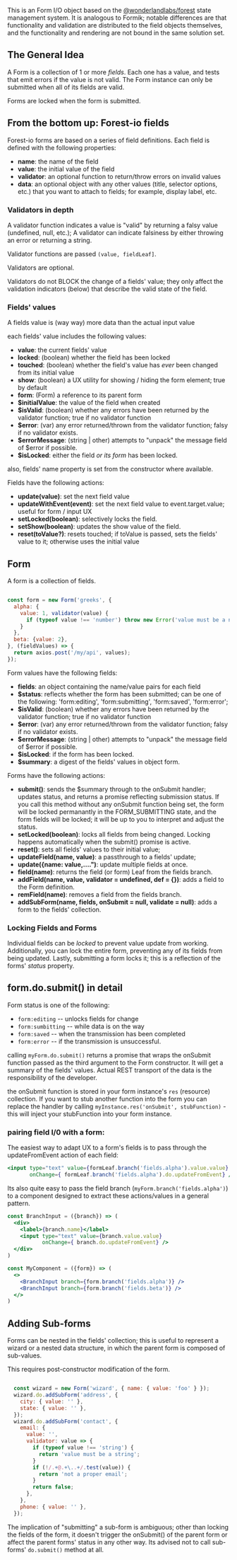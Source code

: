 This is an Form I/O object based on the [@wonderlandlabs/forest](https://www.npmjs.com/package/@wonderlandlabs/forest) 
state management system. It is analogous to Formik; notable
differences are that functionality and validation are distributed to the field objects themselves, and the functionality
and rendering are not bound in the same solution set.

## The General Idea 

A Form is a collection of 1 or more *fields*. Each one has a value, and tests that emit errors
if the value is not valid. The Form instance can only be submitted when all of its fields
are valid. 

Forms are locked when the form is submitted. 



## From the bottom up: Forest-io fields

Forest-io forms are based on a series of field definitions. Each field is defined with the following properties:

* **name**: the name of the field
* **value**: the initial value of the field
* **validator**: an optional function to return/throw errors on invalid values
* **data**: an optional object with any other values (title, selector options, etc.)
  that you want to attach to fields; for example, display label, etc.

### Validators in depth

A validator function indicates a value is "valid" by returning a falsy value (undefined, null, etc.); A validator can
indicate falsiness by either throwing an error or returning a string.

Validator functions are passed `(value, fieldLeaf]`.

Validators are optional.

Validators do not BLOCK the change of a fields' value; they only affect the validation indicators (below)
that describe the valid state of the field.

### Fields' values

A fields value is (way way) more data than the actual input value

each fields' value includes the following values:

* **value**: the current fields' value
* **locked**: (boolean) whether the field has been locked
* **touched**: (boolean) whether the field's value has _ever_ been changed from its initial value
* **show**: (boolean) a UX utility for showing / hiding the form element; true by default
* **form**: (Form) a reference to its parent form
* **$initialValue**: the value of the field when created
* **$isValid**: (boolean) whether any errors have been returned by the validator function; true if no validator function
* **$error**: (var) any error returned/thrown from the validator function; falsy if no validator exists.
* **$errorMessage**: (string | other) attempts to "unpack" the message field of $error if possible.
* **$isLocked**: either the field _or its form_ has been locked.

also, fields' name property is set from the constructor where available. 

Fields have the following actions:

* **update(value)**: set the next field value
* **updateWithEvent(event)**: set the next field value to event.target.value; useful for form / input UX
* **setLocked(boolean)**: selectively locks the field.
* **setShow(boolean)**: updates the show value of the field.
* **reset(toValue?)**: resets touched; if toValue is passed, sets the fields' value to it; otherwise uses the initial value

## Form

A form is a collection of fields.

```javascript

const form = new Form('greeks', {
  alpha: {
    value: 1, validator(value) {
      if (typeof value !== 'number') throw new Error('value must be a number');
    }
  },
  beta: {value: 2},
}, (fieldValues) => {
  return axios.post('/my/api', values);
});

```

Form values have the following fields: 

* **fields**: an object containing the name/value pairs for each field
* **$status**: reflects whether the form has been submitted; 
  can be one of the following:  'form:editing', 'form:submitting', 'form:saved', 'form:error';
* **$isValid**: (boolean) whether any errors have been returned by the validator function; true if no validator function
* **$error**: (var) any error returned/thrown from the validator function; falsy if no validator exists.
* **$errorMessage**: (string | other) attempts to "unpack" the message field of $error if possible.
* **$isLocked**: if the form has been locked.
* **$summary**: a digest of the fields' values in object form. 

Forms have the following actions:

* **submit()**: sends the $summary through to the onSubmit handler; updates status, and returns a promise reflecting submission status.
  If you call this method without any onSubmit function being set, the form will be locked permanantly in the FORM_SUBMITTING
  state, and the form fields will be locked; it will be up to you to interpret and adjust the status. 
* **setLocked(boolean)**: locks all fields from being changed. Locking happens automatically when the submit() promise is active. 
* **reset()**: sets all fields' values to their initial value;
* **updateField(name, value)**: a passthrough to a fields' update;
* **update({name: value,....")**: update multiple fields at once.
* **field(name)**: returns the field (or form) Leaf from the fields branch.
* **addField(name, value, validator = undefined, def = {})**: adds a field to the Form definition. 
* **remField(name)**: removes a field from the fields branch.
* **addSubForm(name, fields, onSubmit = null, validate = null)**: adds a form to the fields' collection.

### Locking Fields and Forms

Individual fields can be *locked* to prevent value update from working. Additionally, 
you can lock the entire form, preventing any of its fields from being updated. Lastly, 
submitting a form locks it; this is a reflection of the forms' *status* property. 

## form.do.submit() in detail

Form status is one of the following:

* `form:editing` -- unlocks fields for change
* `form:sumbitting` -- while data is on the way
* `form:saved` -- when the transmission has been completed
* `form:error` -- if the transmission is unsuccessful. 

calling `myForm.do.submit()` returns a promise that wraps the onSubmit function passed
as the third argument to the Form constructor. It will get a summary of the fields' values.
Actual REST transport of the data is the responsibility of the developer. 

the onSubmit function is stored in your form instance's `res` (resource) collection. 
If you want to stub another function into the form you can replace the handler by calling
`myInstance.res('onSubmit', stubFunction)` - this will inject your stubFunction
into your form instance. 

### pairing field I/0 with a form: 

The easiest way to adapt UX to a form's fields is to pass through the updateFromEvent action of each field:

```jsx
<input type="text" value={formLeaf.branch('fields.alpha').value.value} 
       onChange={ formLeaf.branch('fields.alpha').do.updateFromEvent} />
```
Its also quite easy to pass the field branch (`myForm.branch('fields.alpha')`) to a component designed to extract
these actions/values in a general pattern. 

```jsx
const BranchInput = ({branch}) => (
  <div> 
    <label>{branch.name}</label>
    <input type="text" value={branch.value.value}
           onChange={ branch.do.updateFromEvent} />
  </div>
)

const MyComponent = ({form}) => (
  <>
    <BranchInput branch={form.branch('fields.alpha')} />
    <BranchInput branch={form.branch('fields.beta')} />
  </>
)

```

## Adding Sub-forms 

Forms can be nested in the fields' collection; this is useful to represent a wizard or a nested data structure,
in which the parent form is composed of sub-values. 

This requires post-constructor modification of the form. 

```javascript

  const wizard = new Form('wizard', { name: { value: 'foo' } });
  wizard.do.addSubForm('address', {
    city: { value: '' },
    state: { value: '' },
  });
  wizard.do.addSubForm('contact', {
    email: {
      value: '',
      validator: value => {
        if (typeof value !== 'string') {
          return 'value must be a string';
        }
        if (!/.+@.+\..+/.test(value)) {
          return 'not a proper email';
        }
        return false;
      },
    },
    phone: { value: '' },
  });

```

The implication of "submitting" a sub-form is ambiguous; other than locking the fields of the form, it doesn't trigger 
the onSubmit() of the parent form or affect the parent forms' status in any other way. Its advised not to call 
sub-forms' `do.submit()` method at all. 